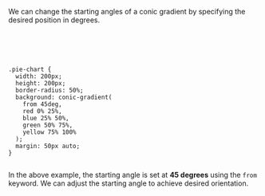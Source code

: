 We can change the starting angles
of a conic gradient by specifying
the desired position in degrees.

<codeblock language="css" type="lesson">
<code>
<panel language="html">
<div class="pie-chart"></div>
</panel>
<panel language="css">
.pie-chart {
  width: 200px;
  height: 200px;
  border-radius: 50%;
  background: conic-gradient(
    from 45deg,
    red 0% 25%,
    blue 25% 50%,
    green 50% 75%,
    yellow 75% 100%
  );
  margin: 50px auto;
}
</panel>
</code>
</codeblock>

In the above example, the
starting angle is set at **45 degrees**
using the `from` keyword.
We can adjust the starting angle to
achieve desired orientation.
